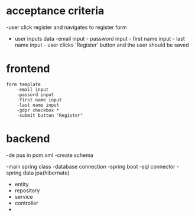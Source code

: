 # acceptance criteria
-user click register and navigates to register form
- user inputs data
        -email input
        - password input
        - first name input
        - last name input
        - user clicks 'Register' button and the user should be saved

# frontend
    form template   
        -email input
        -passord input
        -first name input
        -last name input
        -gdpr checkbox *
        -submit button "Register"


# backend
-de pus in pom.xml
-create schema

-main spring class
-database connection
        -spring boot
        -sql connector
        -spring data jpa(hibernate)
        

- entity
- repository
- service
- controller
- 